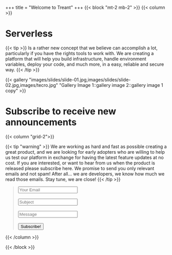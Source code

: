 +++
title = "Welcome to Treant"
+++
{{< block "mt-2 mb-2" >}}
{{< column >}}

# Serverless 
{{< tip >}}
Is a rather new concept that we believe can accomplish a lot, particularly if you have the rights tools to work with. We are creating a platform that will help you build infrastructure, handle environment variables, deploy your code, and much more, in a easy, reliable and secure way.
{{< /tip >}}

{{< gallery "images/slides/slide-01.jpg,images/slides/slide-02.jpg,images/tecro.jpg" "Gallery Image 1::gallery image 2::gallery image 1 copy" >}}

# Subscribe to receive new **announcements**




{{< column "grid-2">}}

{{< tip "warning" >}}
We are working as hard and fast as possible creating a great product, and we are looking for early adopters who are willing to help us test our platform in exchange for having the latest feature updates at no cost. If you are interested, or want to hear from us when the product is released please subscribe here. We promise to send you only relevant emails and not spam! After all... we are developers, we know how much we read those emails. Stay tune, we are close!
{{< /tip >}}


><form action=""  id="sampleForm">
>	<div >
>	  <input type="email" name="email" class="search_field" placeholder="Your Email" required>
>	</div>
>	<br>
>	<div >
>	  <input type="text" name="subject" class="search_field"  placeholder="Subject" required>
>	</div>
>	<br>
>    <div >
>	  <input type="textarea" name="html" class="search_field"  placeholder="Message" required>
>	</div>
>	<br>
>    <button type="submit"  class="button search_field" id="btnSubmit">Subscribe!</button>
></form>

<script type="module" src="../js/app.js"></script>


{{< /column >}}






{{< /block >}}

